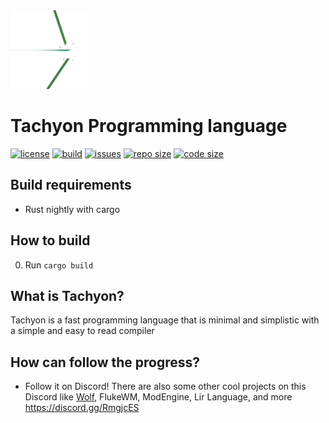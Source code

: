 <img src="./docs/logo.png" width=25%>

# Tachyon Programming language

[![license](https://img.shields.io/badge/license-MIT-blue.svg?style=flat-square)](./LICENSE)
[![build](https://img.shields.io/travis/Ralakus/tachyon?style=flat-square)](https://travis-ci.org/Ralakus/tachyon)
[![issues](https://img.shields.io/github/issues/Ralakus/tachyon?style=flat-square)](https://github.com/Ralakus/tachyon/issues)
[![repo size](https://img.shields.io/github/repo-size/Ralakus/tachyon?style=flat-square)](https://github.com/Ralakus/tachyon)
[![code size](https://img.shields.io/github/languages/code-size/Ralakus/tachyon?style=flat-square)](https://github.com/Ralakus/tachyon)

## Build requirements
* Rust nightly with cargo

## How to build 
0. Run `cargo build`

## What is Tachyon?
Tachyon is a fast programming language that is minimal and simplistic with a simple and easy to read compiler

## How can follow the progress?
* Follow it on Discord! There are also some other cool projects on this Discord like [Wolf](https://github.com/Ralakus/wolf-lang), FlukeWM, ModEngine, Lir Language, and more https://discord.gg/RmgjcES